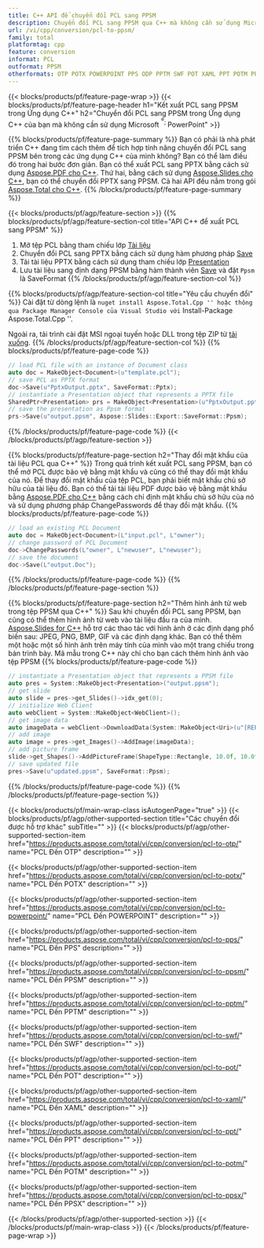 ```yaml
---
title: C++ API để chuyển đổi PCL sang PPSM
description: Chuyển đổi PCL sang PPSM qua C++ mà không cần sử dụng Microsoft Word hoặc Adobe Acrobat Reader
url: /vi/cpp/conversion/pcl-to-ppsm/
family: total
platformtag: cpp
feature: conversion
informat: PCL
outformat: PPSM
otherformats: OTP POTX POWERPOINT PPS ODP PPTM SWF POT XAML PPT POTM PPSX
---
```

{{< blocks/products/pf/feature-page-wrap >}}
{{< blocks/products/pf/feature-page-header h1="Kết xuất PCL sang PPSM trong Ứng dụng C++" h2="Chuyển đổi PCL sang PPSM trong Ứng dụng C++ của bạn mà không cần sử dụng Microsoft <sup> <sup>&reg;</sup>; </sup> PowerPoint" >}}

{{% blocks/products/pf/feature-page-summary %}}
Bạn có phải là nhà phát triển C++ đang tìm cách thêm để tích hợp tính năng chuyển đổi PCL sang PPSM bên trong các ứng dụng C++ của mình không? Bạn có thể làm điều đó trong hai bước đơn giản. Bạn có thể xuất PCL sang PPTX bằng cách sử dụng [Aspose.PDF cho C++](https://products.aspose.com/pdf/cpp/). Thứ hai, bằng cách sử dụng [Aspose.Slides cho C++](https://products.aspose.com/slides/cpp/), bạn có thể chuyển đổi PPTX sang PPSM. Cả hai API đều nằm trong gói [Aspose.Total cho C++](https://products.aspose.com/total/cpp/). 
{{% /blocks/products/pf/feature-page-summary  %}}

{{< blocks/products/pf/agp/feature-section >}}
{{% blocks/products/pf/agp/feature-section-col title="API C++ để xuất PCL sang PPSM" %}}
1. Mở tệp PCL bằng tham chiếu lớp [Tài liệu](https://reference.aspose.com/pdf/cpp/class/aspose.pdf.document)
2. Chuyển đổi PCL sang PPTX bằng cách sử dụng hàm phương pháp [Save](https://reference.aspose.com/pdf/cpp/class/aspose.pdf.document#a0184df207563187be7df37b8dbe443f6)
3. Tải tài liệu PPTX bằng cách sử dụng tham chiếu lớp [Presentation](https://reference.aspose.com/slides/cpp/class/aspose.slides.presentation)
4. Lưu tài liệu sang định dạng PPSM bằng hàm thành viên [Save](https://reference.aspose.com/slides/cpp/class/aspose.slides.presentation#afcd59ec697bf05c10f78c3869de2ec9e) và đặt `Ppsm` là SaveFormat
{{% /blocks/products/pf/agp/feature-section-col %}}

{{% blocks/products/pf/agp/feature-section-col title="Yêu cầu chuyển đổi" %}}
Cài đặt từ dòng lệnh là `` nuget install Aspose.Total.Cpp '' hoặc thông qua Package Manager Console của Visual Studio với `` Install-Package Aspose.Total.Cpp ''.

Ngoài ra, tải trình cài đặt MSI ngoại tuyến hoặc DLL trong tệp ZIP từ [tải xuống](https://downloads.aspose.com/total/cpp).
{{% /blocks/products/pf/agp/feature-section-col %}}
{{% blocks/products/pf/feature-page-code %}}

```cpp
// load PCL file with an instance of Document class
auto doc = MakeObject<Document>(u"template.pcl");
// save PCL as PPTX format 
doc->Save(u"PptxOutput.pptx", SaveFormat::Pptx);
// instantiate a Presentation object that represents a PPTX file
SharedPtr<Presentation> prs = MakeObject<Presentation>(u"PptxOutput.pptx");
// save the presentation as Ppsm format
prs->Save(u"output.ppsm", Aspose::Slides::Export::SaveFormat::Ppsm);  
```

{{% /blocks/products/pf/feature-page-code %}}
{{< /blocks/products/pf/agp/feature-section >}}

{{% blocks/products/pf/feature-page-section  h2="Thay đổi mật khẩu của tài liệu PCL qua C++" %}}
Trong quá trình kết xuất PCL sang PPSM, bạn có thể mở PCL được bảo vệ bằng mật khẩu và cũng có thể thay đổi mật khẩu của nó. Để thay đổi mật khẩu của tệp PCL, bạn phải biết mật khẩu chủ sở hữu của tài liệu đó. Bạn có thể tải tài liệu PDF được bảo vệ bằng mật khẩu bằng [Aspose.PDF cho C++](https://products.aspose.com/pdf/cpp/) bằng cách chỉ định mật khẩu chủ sở hữu của nó và sử dụng phương pháp ChangePasswords để thay đổi mật khẩu.
{{% blocks/products/pf/feature-page-code %}}

```cpp
// load an existing PCL Document
auto doc = MakeObject<Document>(L"input.pcl", L"owner");
// change password of PCL Document
doc->ChangePasswords(L"owner", L"newuser", L"newuser");
// save the document
doc->Save(L"output.Doc");
```
{{% /blocks/products/pf/feature-page-code  %}}
{{% /blocks/products/pf/feature-page-section %}}

{{% blocks/products/pf/feature-page-section  h2="Thêm hình ảnh từ web trong tệp PPSM qua C++" %}}
Sau khi chuyển đổi PCL sang PPSM, bạn cũng có thể thêm hình ảnh từ web vào tài liệu đầu ra của mình. [Aspose.Slides for C++](https://products.aspose.com/slides/cpp/) hỗ trợ các thao tác với hình ảnh ở các định dạng phổ biến sau: JPEG, PNG, BMP, GIF và các định dạng khác. Bạn có thể thêm một hoặc một số hình ảnh trên máy tính của mình vào một trang chiếu trong bản trình bày. Mã mẫu trong C++ này chỉ cho bạn cách thêm hình ảnh vào tệp PPSM
{{% blocks/products/pf/feature-page-code %}}

```cpp
// instantiate a Presentation object that represents a PPSM file
auto pres = System::MakeObject<Presentation>("output.ppsm");
// get slide
auto slide = pres->get_Slides()->idx_get(0);
// initialize Web Client    
auto webClient = System::MakeObject<WebClient>();
// get image data
auto imageData = webClient->DownloadData(System::MakeObject<Uri>(u"[REPLACE WITH URL]"));
// add image
auto image = pres->get_Images()->AddImage(imageData);
// add picture frame
slide->get_Shapes()->AddPictureFrame(ShapeType::Rectangle, 10.0f, 10.0f, 100.0f, 100.0f, image);
// save updated file
pres->Save(u"updated.ppsm", SaveFormat::Ppsm);
```
{{% /blocks/products/pf/feature-page-code  %}}
{{% /blocks/products/pf/feature-page-section %}}

{{< blocks/products/pf/main-wrap-class isAutogenPage="true" >}}
{{< blocks/products/pf/agp/other-supported-section title="Các chuyển đổi được hỗ trợ khác" subTitle="" >}}
{{< blocks/products/pf/agp/other-supported-section-item href="https://products.aspose.com/total/vi/cpp/conversion/pcl-to-otp/" name="PCL Đến OTP" description="" >}}

{{< blocks/products/pf/agp/other-supported-section-item href="https://products.aspose.com/total/vi/cpp/conversion/pcl-to-potx/" name="PCL Đến POTX" description="" >}}

{{< blocks/products/pf/agp/other-supported-section-item href="https://products.aspose.com/total/vi/cpp/conversion/pcl-to-powerpoint/" name="PCL Đến POWERPOINT" description="" >}}

{{< blocks/products/pf/agp/other-supported-section-item href="https://products.aspose.com/total/vi/cpp/conversion/pcl-to-pps/" name="PCL Đến PPS" description="" >}}

{{< blocks/products/pf/agp/other-supported-section-item href="https://products.aspose.com/total/vi/cpp/conversion/pcl-to-ppsm/" name="PCL Đến PPSM" description="" >}}

{{< blocks/products/pf/agp/other-supported-section-item href="https://products.aspose.com/total/vi/cpp/conversion/pcl-to-pptm/" name="PCL Đến PPTM" description="" >}}

{{< blocks/products/pf/agp/other-supported-section-item href="https://products.aspose.com/total/vi/cpp/conversion/pcl-to-swf/" name="PCL Đến SWF" description="" >}}

{{< blocks/products/pf/agp/other-supported-section-item href="https://products.aspose.com/total/vi/cpp/conversion/pcl-to-pot/" name="PCL Đến POT" description="" >}}

{{< blocks/products/pf/agp/other-supported-section-item href="https://products.aspose.com/total/vi/cpp/conversion/pcl-to-xaml/" name="PCL Đến XAML" description="" >}}

{{< blocks/products/pf/agp/other-supported-section-item href="https://products.aspose.com/total/vi/cpp/conversion/pcl-to-ppt/" name="PCL Đến PPT" description="" >}}

{{< blocks/products/pf/agp/other-supported-section-item href="https://products.aspose.com/total/vi/cpp/conversion/pcl-to-potm/" name="PCL Đến POTM" description="" >}}

{{< blocks/products/pf/agp/other-supported-section-item href="https://products.aspose.com/total/vi/cpp/conversion/pcl-to-ppsx/" name="PCL Đến PPSX" description="" >}}


{{< /blocks/products/pf/agp/other-supported-section >}}
{{< /blocks/products/pf/main-wrap-class >}}
{{< /blocks/products/pf/feature-page-wrap >}}
